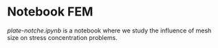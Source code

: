 # Notebook FEM

*plate-notche.ipynb* is a notebook where we study the influence of mesh size on stress concentration problems.
